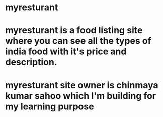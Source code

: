 # myresturant
# myresturant is a food listing site where you can see all the types of india food with it's price and description.

# myresturant site owner is chinmaya kumar sahoo which I'm building for my learning purpose